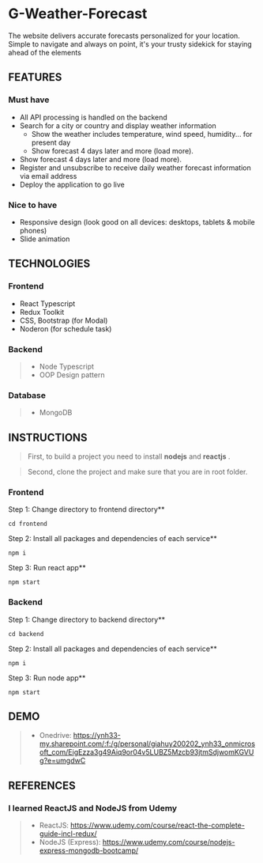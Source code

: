 # G-Weather-Forecast

The website delivers accurate forecasts personalized for your location. Simple to navigate and always on point, it's your trusty sidekick for staying ahead of the elements

## FEATURES

### Must have

- All API processing is handled on the backend
- Search for a city or country and display weather information
  -  Show the weather includes temperature, wind speed, humidity... for present day
  -  Show forecast 4 days later and more (load more).
- Show forecast 4 days later and more (load more).
- Register and unsubscribe to receive daily weather forecast information via email address
- Deploy the application to go live

### Nice to have

- Responsive design (look good on all devices: desktops, tablets & mobile phones)
- Slide animation

## TECHNOLOGIES

### Frontend

- React Typescript
- Redux Toolkit
- CSS, Bootstrap (for Modal)
- Noderon (for schedule task)

### Backend

> - Node Typescript
> - OOP Design pattern

### Database

> - MongoDB

## INSTRUCTIONS

> First, to build a project you need to install **nodejs** and **reactjs** .

> Second, clone the project and make sure that you are in root folder.


### Frontend

Step 1: Change directory to frontend directory**

```console
cd frontend
```

Step 2: Install all packages and dependencies of each service**

```console
npm i
```

Step 3: Run react app**

```console
npm start
```

### Backend

Step 1: Change directory to backend directory**

```console
cd backend
```

Step 2: Install all packages and dependencies of each service**

```console
npm i
```

Step 3: Run node app**

```console
npm start

```
## DEMO
> - Onedrive: https://ynh33-my.sharepoint.com/:f:/g/personal/giahuy200202_ynh33_onmicrosoft_com/EigEzza3g49Aiq9or04v5LUBZ5Mzcb93jtmSdjwomKGVUg?e=umgdwC

## REFERENCES

### I learned ReactJS and NodeJS from Udemy

> - ReactJS: https://www.udemy.com/course/react-the-complete-guide-incl-redux/
> - NodeJS (Express): https://www.udemy.com/course/nodejs-express-mongodb-bootcamp/





